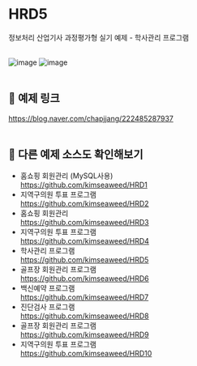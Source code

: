 # HRD5
정보처리 산업기사 과정평가형 실기 예제 - 학사관리 프로그램<br><br>

![image](https://github.com/kimseaweed/HRD5/assets/128600341/7d0a0d0e-98f0-4c10-b292-865ecbacbedc)
![image](https://github.com/kimseaweed/HRD5/assets/128600341/cb4b252c-2670-4cc1-b7ab-4c99aed00d5e)
<br><br>


## 🔗 예제 링크
https://blog.naver.com/chapjjang/222485287937
<br>
<br>


## 🔗 다른 예제 소스도 확인해보기 
* 홈쇼핑 회원관리 (MySQL사용)<br>https://github.com/kimseaweed/HRD1
* 지역구의원 투표 프로그램 <br>https://github.com/kimseaweed/HRD2
* 홈쇼핑 회원관리 <br>https://github.com/kimseaweed/HRD3
* 지역구의원 투표 프로그램 <br>https://github.com/kimseaweed/HRD4
* 학사관리 프로그램<br>https://github.com/kimseaweed/HRD5
* 골프장 회원관리 프로그램<br>https://github.com/kimseaweed/HRD6
* 백신예약 프로그램<br>https://github.com/kimseaweed/HRD7
* 진단검사 프로그램<br>https://github.com/kimseaweed/HRD8
* 골프장 회원관리 프로그램<br>https://github.com/kimseaweed/HRD9
* 지역구의원 투표 프로그램 <br>https://github.com/kimseaweed/HRD10
<br>
<br>







